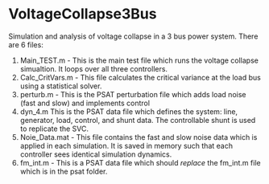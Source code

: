 # VoltageCollapse3Bus
Simulation and analysis of voltage collapse in a 3 bus power system. There are 6 files:

1. Main_TEST.m - This is the main test file which runs the voltage collapse simualtion. It loops over all three controllers.
2. Calc_CritVars.m - This file calculates the critical variance at the load bus using a statistical solver.
3. perturb.m - This is the PSAT perturbation file which adds load noise (fast and slow) and implements control
4. dyn_4.m This is the PSAT data file which defines the system: line, generator, load, control, and shunt data. The controllable shunt is used to replicate the SVC.
5. Noie_Data.mat - This file contains the fast and slow noise data which is applied in each simulation. It is saved in memory such that each controller sees identical simulation dynamics.
6. fm_int.m - This is a PSAT data file which should *replace* the fm_int.m file which is in the psat folder.
